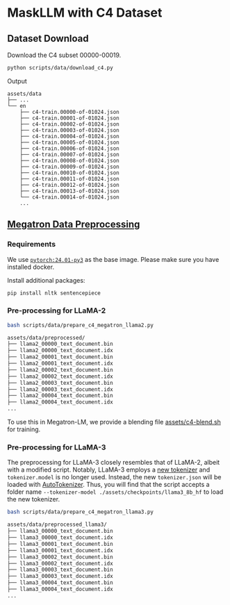 # MaskLLM with C4 Dataset

## Dataset Download

Download the C4 subset 00000-00019.

```bash
python scripts/data/download_c4.py
```

Output
```
assets/data
├── ...
└── en
    ├── c4-train.00000-of-01024.json
    ├── c4-train.00001-of-01024.json
    ├── c4-train.00002-of-01024.json
    ├── c4-train.00003-of-01024.json
    ├── c4-train.00004-of-01024.json
    ├── c4-train.00005-of-01024.json
    ├── c4-train.00006-of-01024.json
    ├── c4-train.00007-of-01024.json
    ├── c4-train.00008-of-01024.json
    ├── c4-train.00009-of-01024.json
    ├── c4-train.00010-of-01024.json
    ├── c4-train.00011-of-01024.json
    ├── c4-train.00012-of-01024.json
    ├── c4-train.00013-of-01024.json
    └── c4-train.00014-of-01024.json
    ...
```

## [Megatron Data Preprocessing](https://github.com/NVIDIA/Megatron-LM?tab=readme-ov-file#data-preprocessing)

### Requirements

We use [``pytorch:24.01-py3``](https://docs.nvidia.com/deeplearning/frameworks/pytorch-release-notes/rel-24-01.html) as the base image. Please make sure you have installed docker.

Install additional packages:
```bash
pip install nltk sentencepiece
```

### Pre-processing for LLaMA-2

```bash
bash scripts/data/prepare_c4_megatron_llama2.py
```

```bash
assets/data/preprocessed/
├── llama2_00000_text_document.bin
├── llama2_00000_text_document.idx
├── llama2_00001_text_document.bin
├── llama2_00001_text_document.idx
├── llama2_00002_text_document.bin
├── llama2_00002_text_document.idx
├── llama2_00003_text_document.bin
├── llama2_00003_text_document.idx
├── llama2_00004_text_document.bin
├── llama2_00004_text_document.idx
...
```

To use this in Megatron-LM, we provide a blending file [assets/c4-blend.sh](assets/c4-blend.sh) for training. 

### Pre-processing for LLaMA-3

The preprocessing for LLaMA-3 closely resembles that of LLaMA-2, albeit with a modified script. Notably, LLaMA-3 employs a [new tokenizer](https://huggingface.co/meta-llama/Meta-Llama-3-8B/tree/main) and ``tokenizer.model`` is no longer used. Instead, the new ``tokenizer.json`` will be loaded with [AutoTokenizer](https://github.com/NVlabs/MaskLLM/blob/main/megatron/tokenizer/auto_tokenization.py). Thus, you will find that the script accepts a folder name ``--tokenizer-model ./assets/checkpoints/llama3_8b_hf`` to load the new tokenizer.

```bash
bash scripts/data/prepare_c4_megatron_llama3.py
```

```bash
assets/data/preprocessed_llama3/
├── llama3_00000_text_document.bin
├── llama3_00000_text_document.idx
├── llama3_00001_text_document.bin
├── llama3_00001_text_document.idx
├── llama3_00002_text_document.bin
├── llama3_00002_text_document.idx
├── llama3_00003_text_document.bin
├── llama3_00003_text_document.idx
├── llama3_00004_text_document.bin
├── llama3_00004_text_document.idx
...
```



